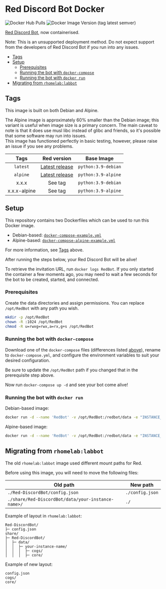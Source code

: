 # Red Discord Bot Docker

![Docker Hub Pulls](https://img.shields.io/docker/pulls/rhomelab/red-discordbot?logo=docker&label=docker%20hub%20pulls&style=for-the-badge)
![Docker Image Version (tag latest semver)](https://img.shields.io/docker/v/rhomelab/red-discordbot/latest?label=red%20version&logo=discord&style=for-the-badge)

[Red Discord Bot](https://discord.red), now containerised.

Note: This is an unsupported deployment method. Do not expect support from the developers of Red Discord Bot if you run into any issues.

* [Tags](#tags)
* [Setup](#setup)
  * [Prerequisites](#prerequisites)
  * [Running the bot with `docker-compose`](#running-the-bot-with-docker-compose)
  * [Running the bot with `docker run`](#running-the-bot-with-docker-run)
* [Migrating from `rhomelab:labbot`](#migrating-from-rhomelablabbot)

## Tags

This image is built on both Debian and Alpine.

The Alpine image is approximately 60% smaller than the Debian image; this variant is useful when image size is a primary concern. The main caveat to note is that it does use musl libc instead of glibc and friends, so it's possible that some software may run into issues.  
This image has functioned perfectly in basic testing, however, please raise an issue if you see any problems.

|   **Tags**   |                                  **Red version**                                 |    **Base Image**   |
|:------------:|:--------------------------------------------------------------------------------:|:-------------------:|
| `latest`     | [Latest release](https://github.com/Cog-Creators/Red-DiscordBot/releases/latest) | `python:3.9-debian` |
| `alpine`     | [Latest release](https://github.com/Cog-Creators/Red-DiscordBot/releases/latest) | `python:3.9-alpine` |
| x.x.x        | See tag                                                                          | `python:3.9-debian` |
| x.x.x-alpine | See tag                                                                          | `python:3.9-alpine` |

## Setup

This repository contains two Dockerfiles which can be used to run this Docker image.

* Debian-based: [`docker-compose-example.yml`](docker-compose-example.yml)
* Alpine-based: [`docker-compose-alpine-example.yml`](docker-compose-alpine-example.yml)

For more information, see [Tags](#tags) above.

After running the steps below, your Red Discord Bot will be alive!

To retrieve the invitation URL, run `docker logs RedBot`. If you only started the container a few moments ago, you may need to wait a few seconds for the bot to be created, started, and connected.

### Prerequisites

Create the data directories and assign permissions. You can replace `/opt/RedBot` with any path you wish.

```bash
mkdir -p /opt/RedBot
chown -R :1024 /opt/RedBot
chmod -R u=rwxg=rwx,a=rx,g+s /opt/RedBot
```

### Running the bot with `docker-compose`

Download one of the `docker-compose` files (differences listed [above](#setup)), rename to `docker-compose.yml`, and configure the environment variables to suit your desired configuration.

Be sure to update the `/opt/RedBot` path if you changed that in the prerequisite step above.

Now run `docker-compose up -d` and see your bot come alive!

### Running the bot with `docker run`

Debian-based image:

```bash
docker run -d --name 'RedBot' -v /opt/RedBot:/redbot/data -e "INSTANCE_NAME=RedBot" -e "PREFIX=^" -e "TOKEN=yourBotToken" rhomelab/Red-DiscordBot:latest
```

Alpine-based image:

```bash
docker run -d --name 'RedBot' -v /opt/RedBot:/redbot/data -e "INSTANCE_NAME=RedBot" -e "PREFIX=^" -e "TOKEN=yourBotToken" rhomelab/Red-DiscordBot:alpine
```

## Migrating from `rhomelab:labbot`

The old `rhomelab:labbot` image used different mount paths for Red.

Before using this image, you will need to move the following files:

| **Old path**                                   | **New path**    |
|------------------------------------------------|-----------------|
| `./Red-DiscordBot/config.json`                 | `./config.json` |
| `./share/Red-DiscordBot/data/your-instance-name>/` | `./`            |

Example of layout in `rhomelab:labbot`:

```plaintext
Red-DiscordBot/
├─ config.json
share/
├─ Red-DiscordBot/
│  ├─ data/
│  │  ├─ your-instance-name/
│  │  │  ├─ cogs/
│  │  │  ├─ core/

```

Example of new layout:

```plaintext
config.json
cogs/
core/
```
